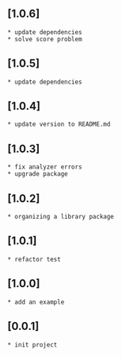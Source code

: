 ## \[1.0.6]

    * update dependencies
    * solve score problem

## \[1.0.5]

    * update dependencies

## \[1.0.4]

    * update version to README.md

## \[1.0.3]

    * fix analyzer errors
    * upgrade package

## \[1.0.2]

    * organizing a library package

## \[1.0.1]

    * refactor test

## \[1.0.0]

    * add an example

## \[0.0.1]

    * init project
